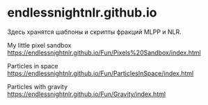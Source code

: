 # endlessnightnlr.github.io

Здесь хранятся шаблоны и скрипты фракций MLPP и NLR.

My little pixel sandbox https://endlessnightnlr.github.io/Fun/Pixels%20Sandbox/index.html

Particles in space https://endlessnightnlr.github.io/Fun/ParticlesInSpace/index.html

Particles with gravity https://endlessnightnlr.github.io/Fun/Gravity/index.html
